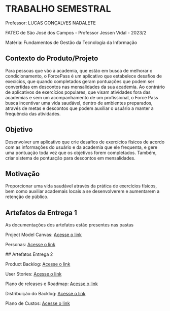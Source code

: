 # TRABALHO SEMESTRAL

Professor: LUCAS GONÇALVES NADALETE

FATEC de São José dos Campos - Professor Jessen Vidal - 2023/2

Matéria: Fundamentos de Gestão da Tecnologia da Informação

## Contexto do Produto/Projeto
Para pessoas que vão à academia, que estão em busca de melhorar o condicionamento, o ForcePass é um aplicativo que estabelece desafios de execícios, que quando completados geram pontuações que podem ser convertidas em descontos nas mensalidades da sua academia. Ao contrário de aplicativos de exercícios populares, que visam atividades fora das academias e sem um acompanhamento de um profissional, o Force Pass busca incentivar uma vida saudável, dentro de ambientes preparados, através de metas e descontos que podem auxiliar o usuário a manter a frequência das atividades.


## Objetivo
Desenvolver um aplicativo que crie desafios de exercícios físicos de acordo com as informações do usuário e da academia que ele frequenta, e gere uma pontuação toda vez que os objetivos forem completados. Também, criar sistema de pontuação para descontos em mensalidades.

## Motivação
Proporcionar uma vida saudável através da prática de exercícios físicos, bem como auxiliar academais locais a se desenvolverem e aumentarem a retenção de público.

## Artefatos da Entrega 1
As documentações dos artefatos estão presentes nas pastas
<p>Project Model Canvas: <a href="https://github.com/FelipeASousa/trabalho_semestral_FGTI/tree/main/Canvas">Acesse o link</a></p>
<p>Personas: <a href="https://github.com/FelipeASousa/trabalho_semestral_FGTI/tree/main/Personas">Acesse o link</a></p>
## Artefatos Entrega 2
<p>Product Backlog: <a href="https://github.com/FelipeASousa/trabalho_semestral_FGTI/tree/main/Product%20Backlog">Acesse o link</a></p>
<p>User Stories: <a href="https://github.com/FelipeASousa/trabalho_semestral_FGTI/tree/main/User%20Stories">Acesse o link</a></p>
<p>Plano de releases e Roadmap: <a href="https://github.com/FelipeASousa/trabalho_semestral_FGTI/tree/main/Releases_RoadMap">Acesse o link</a></p>
<p>Distribuição do Backlog: <a href="https://github.com/FelipeASousa/trabalho_semestral_FGTI/tree/main/DistribuicaoBacklog">Acesse o link</a></p>
<p>Plano de Custos: <a href="https://github.com/FelipeASousa/trabalho_semestral_FGTI/tree/main/PlanoDeCustos">Acesse o link</a></p>

